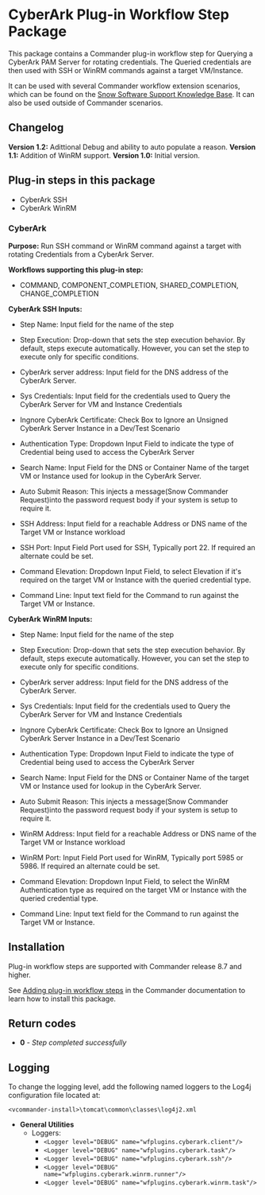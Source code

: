 # CyberArk Plug-in Workflow Step Package

This package contains a Commander plug-in workflow step for Querying a CyberArk PAM Server for rotating credentials. The Queried credentials are then used with SSH or WinRM commands against a target VM/Instance.

It can be used with several Commander workflow extension scenarios, which can be found on the [Snow Software Support Knowledge Base](https://community.snowsoftware.com). It can also be used outside of Commander scenarios.

## Changelog

**Version 1.2:** Adittional Debug and ability to auto populate a reason.
**Version 1.1:** Addition of WinRM support.
**Version 1.0:** Initial version.

## Plug-in steps in this package

+ CyberArk SSH
+ CyberArk WinRM

### CyberArk

**Purpose:** Run SSH command or WinRM command against a target with rotating Credentials from a CyberArk Server.

**Workflows supporting this plug-in step:**

 * COMMAND, COMPONENT_COMPLETION, SHARED_COMPLETION, CHANGE_COMPLETION

**CyberArk SSH Inputs:**

* Step Name: Input field for the name of the step
* Step Execution: Drop-down that sets the step execution behavior. By default, steps execute automatically. However, you can set the step to execute only for specific conditions.
* CyberArk server address: Input field for the DNS address of the CyberArk Server. 
* Sys Credentials: Input field for the credentials used to Query the CyberArk Server for VM and Instance Credentials
* Ingnore CyberArk Certificate: Check Box to Ignore an Unsigned CyberArk Server Instance in a Dev/Test Scenario
* Authentication Type: Dropdown Input Field to indicate the type of Credential being used to access the CyberArk Server
* Search Name: Input Field for the DNS or Container Name of the target VM or Instance used for lookup in the CyberArk Server.
* Auto Submit Reason: This injects a message(Snow Commander Request)into the password request body if your system is setup to require it. 

* SSH Address: Input field for a reachable Address or DNS name of the Target VM or Instance workload
* SSH Port: Input Field Port used for SSH, Typically port 22. If required an alternate could be set. 
* Command Elevation: Dropdown Input Field, to select Elevation if it's required on the target VM or Instance with the queried credential type. 
* Command Line: Input text field for the Command to run against the Target VM or Instance. 

**CyberArk WinRM Inputs:**

* Step Name: Input field for the name of the step
* Step Execution: Drop-down that sets the step execution behavior. By default, steps execute automatically. However, you can set the step to execute only for specific conditions.
* CyberArk server address: Input field for the DNS address of the CyberArk Server. 
* Sys Credentials: Input field for the credentials used to Query the CyberArk Server for VM and Instance Credentials
* Ingnore CyberArk Certificate: Check Box to Ignore an Unsigned CyberArk Server Instance in a Dev/Test Scenario
* Authentication Type: Dropdown Input Field to indicate the type of Credential being used to access the CyberArk Server
* Search Name: Input Field for the DNS or Container Name of the target VM or Instance used for lookup in the CyberArk Server.
* Auto Submit Reason: This injects a message(Snow Commander Request)into the password request body if your system is setup to require it.

* WinRM Address: Input field for a reachable Address or DNS name of the Target VM or Instance workload
* WinRM Port: Input Field Port used for WinRM, Typically port 5985 or 5986. If required an alternate could be set. 
* Command Elevation: Dropdown Input Field, to select the WinRM Authentication type as required on the target VM or Instance with the queried credential type. 
* Command Line: Input text field for the Command to run against the Target VM or Instance. 

## Installation

Plug-in workflow steps are supported with Commander release 8.7 and higher. 

See [Adding plug-in workflow steps](https://docs.snowsoftware.com/commander/admin-portal/Using-Plug-In-WF-Steps.htm) in the Commander documentation to learn how to install this package. 

## Return codes
+ **0** - *Step completed successfully*


## Logging
To change the logging level, add the following named loggers to the Log4j configuration file located at: 

`<vcommander-install>\tomcat\common\classes\log4j2.xml` 

+ **General Utilities**
    + Loggers:
      + `<Logger level="DEBUG" name="wfplugins.cyberark.client"/>`
      + `<Logger level="DEBUG" name="wfplugins.cyberark.task"/>`
      + `<Logger level="DEBUG" name="wfplugins.cyberark.ssh"/>`
      + `<Logger level="DEBUG" name="wfplugins.cyberark.winrm.runner"/>`
      + `<Logger level="DEBUG" name="wfplugins.cyberark.winrm.task"/>`


